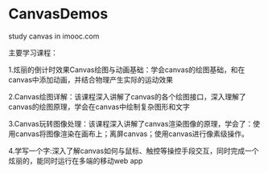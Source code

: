 # CanvasDemos
study canvas in imooc.com



主要学习课程：


1.炫丽的倒计时效果Canvas绘图与动画基础：学会canvas的绘图基础，和在canvas中添加动画，并结合物理产生实际的运动效果 


2.Canvas绘图详解：该课程深入讲解了canvas的各个绘图接口，深入理解了canvas的绘图原理，学会在canvas中绘制复杂图形和文字 


3.Canvas玩转图像处理：该课程深入讲解了canvas渲染图像的原理，学会了：使用canvas将图像渲染在画布上；离屏canvas；使用canvas进行像素级操作。 


4.学写一个字:深入了解canvas如何与鼠标、触控等操控手段交互，同时完成一个炫丽的，能同时运行在多端的移动web app 
